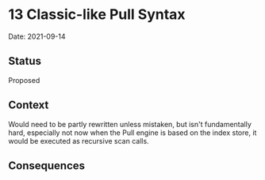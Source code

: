 # 13 Classic-like Pull Syntax

Date: 2021-09-14

## Status

Proposed

## Context

Would need to be partly rewritten unless mistaken, but isn't
fundamentally hard, especially not now when the Pull engine is based
on the index store, it would be executed as recursive scan calls.

## Consequences
